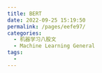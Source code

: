 ```yaml
---
title: BERT
date: 2022-09-25 15:19:50
permalink: /pages/eefe97/
categories:
  - 机器学习八股文
  - Machine Learning General
tags:
  - 
---
```

